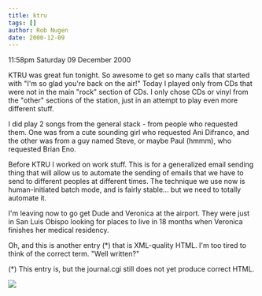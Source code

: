 ```yaml
---
title: ktru
tags: []
author: Rob Nugen
date: 2000-12-09
---
```


<p class=date>11:58pm Saturday 09 December 2000</p>

<p>KTRU was great fun tonight.  So awesome to get so
many calls that started with "I'm so glad you're back
on the air!"  Today I played only from CDs that were
not in the main "rock" section of CDs.  I only chose
CDs or vinyl from the "other" sections of the station,
just in an attempt to play even more different
stuff.</p>

<p>I did play 2 songs from the general stack - from
people who requested them.  One was from a cute
sounding girl who requested Ani Difranco, and the
other was from a guy named Steve, or maybe Paul
(hmmm), who requested Brian Eno.</p>

<p>Before KTRU I worked on work stuff.  This is for a
generalized email sending thing that will allow us to
automate the sending of emails that we have to send to
different peoples at different times.  The technique
we use now is human-initiated batch mode, and is
fairly stable... but we need to totally automate
it.</p>

<p>I'm leaving now to go get Dude and Veronica at the
airport.  They were just in San Luis Obispo looking
for places to live in 18 months when Veronica finishes
her medical residency.</p>

<p>Oh, and this is another entry (*) that is
XML-quality HTML.  I'm too tired to think of the
correct term.  "Well written?"</p>

<p>(*) This entry is, but the journal.cgi still does
not yet produce correct HTML.</p>

<p><img src="/images/rob/wL-ROB.gif"/></p>
